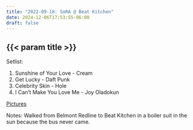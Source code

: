 ```yaml
---
title: "2022-09-18: SoRA @ Beat Kitchen"
date: 2024-12-06T17:53:55-06:00
draft: false
---
```


## {{< param title >}}

Setlist:
1. Sunshine of Your Love - Cream
2. Get Lucky - Daft Punk
3. Celebrity Skin - Hole
4. I Can’t Make You Love Me - Joy Oladokun

[Pictures](https://www.dreaddontdie.com/gallery/School%20of%20Rock%20@%20Beat%20Kitchen)

Notes:
  Walked from Belmont Redline to Beat Kitchen in a boiler suit in the sun because the bus never came.
